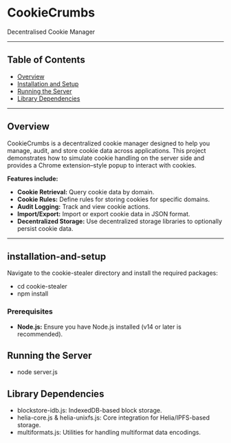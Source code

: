 # CookieCrumbs

Decentralised Cookie Manager

---

## Table of Contents

- [Overview](#overview)
- [Installation and Setup](#installation-and-setup)
- [Running the Server](#running-the-server)
- [Library Dependencies](#library-dependencies)

---

## Overview

CookieCrumbs is a decentralized cookie manager designed to help you manage, audit, and store cookie data across applications. This project demonstrates how to simulate cookie handling on the server side and provides a Chrome extension–style popup to interact with cookies.

**Features include:**
- **Cookie Retrieval:** Query cookie data by domain.
- **Cookie Rules:** Define rules for storing cookies for specific domains.
- **Audit Logging:** Track and view cookie actions.
- **Import/Export:** Import or export cookie data in JSON format.
- **Decentralized Storage:** Use decentralized storage libraries to optionally persist cookie data.

---

## installation-and-setup

Navigate to the cookie-stealer directory and install the required packages:
- cd cookie-stealer
- npm install

### Prerequisites

- **Node.js:** Ensure you have Node.js installed (v14 or later is recommended).
  


## Running the Server
- node server.js


## Library Dependencies
- blockstore-idb.js: IndexedDB-based block storage.
- helia-core.js & helia-unixfs.js: Core integration for Helia/IPFS-based storage.
- multiformats.js: Utilities for handling multiformat data encodings.
